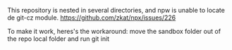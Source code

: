 This repository is nested in several directories, and npw is unable to locate de git-cz module.
https://github.com/zkat/npx/issues/226

To make it work, heres's the workaround: move the sandbox folder out of the repo local folder and run git init 
